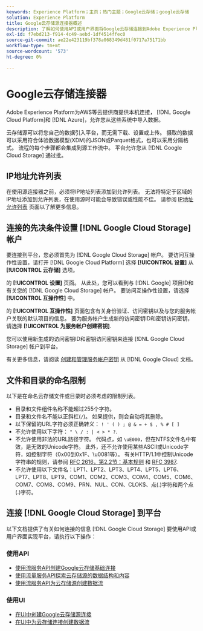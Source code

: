 ```yaml
---
keywords: Experience Platform；主页；热门主题；Google云存储；google云存储
solution: Experience Platform
title: Google云存储源连接器概述
description: 了解如何使用API或用户界面将Google云存储连接到Adobe Experience Platform。
exl-id: f7ebd213-f914-4c49-aebd-1df4514ffec0
source-git-commit: ae22e423119bf378a068349d481f0717a75171bb
workflow-type: tm+mt
source-wordcount: '573'
ht-degree: 0%

---
```


# Google云存储连接器

Adobe Experience Platform为AWS等云提供商提供本机连接， [!DNL Google Cloud Platform]和 [!DNL Azure]，允许您从这些系统中导入数据。

云存储源可以将您自己的数据引入平台，而无需下载、设置或上传。 摄取的数据可以采用符合体验数据模型(XDM)的JSON或Parquet格式，也可以采用分隔格式。 流程的每个步骤都会集成到源工作流中。 平台允许您从 [!DNL Google Cloud Storage] 通过批。

## IP地址允许列表

在使用源连接器之前，必须将IP地址列表添加到允许列表。 无法将特定于区域的IP地址添加到允许列表，在使用源时可能会导致错误或性能不佳。 请参阅 [IP地址允许列表](../../ip-address-allow-list.md) 页面以了解更多信息。

## 连接的先决条件设置 [!DNL Google Cloud Storage] 帐户

要连接到平台，您必须首先为 [!DNL Google Cloud Storage] 帐户。 要访问互操作性设置，请打开 [!DNL Google Cloud Platform] 选择 **[!UICONTROL 设置]** 从 **[!UICONTROL 云存储]** 选项。

<!-- ![](../../images/tutorials/create/google-cloud-storage/nav.png) -->

的 **[!UICONTROL 设置]** 页面。 从此处，您可以看到与 [!DNL Google] 项目ID和有关您的 [!DNL Google Cloud Storage] 帐户。 要访问互操作性设置，请选择 **[!UICONTROL 互操作性]** 中。

<!-- ![](../../images/tutorials/create/google-cloud-storage/project-access.png) -->

的 **[!UICONTROL 互操作性]** 页面包含有关身份验证、访问密钥以及与您的服务帐户关联的默认项目的信息。 要为服务帐户生成新的访问密钥ID和密钥访问密钥，请选择 **[!UICONTROL 为服务帐户创建密钥]**.

<!-- ![](../../images/tutorials/create/google-cloud-storage/interoperability.png) -->

您可以使用新生成的访问密钥ID和密钥访问密钥来连接 [!DNL Google Cloud Storage] 帐户到平台。

有关更多信息，请阅读 [创建和管理服务帐户密钥](https://cloud.google.com/iam/docs/creating-managing-service-account-keys) 从 [!DNL Google Cloud] 文档。

## 文件和目录的命名限制

以下是在命名云存储文件或目录时必须考虑的限制列表。

- 目录和文件组件名称不能超过255个字符。
- 目录和文件名不能以正斜杠(`/`)。 如果提供，则会自动将其删除。
- 以下保留的URL字符必须正确转义： `! ' ( ) ; @ & = + $ , % # [ ]`
- 不允许使用以下字符： `" \ / : | < > * ?`.
- 不允许使用非法的URL路径字符。 代码点，如 `\uE000`，但在NTFS文件名中有效，是无效的Unicode字符。 此外，还不允许使用某些ASCII或Unicode字符，如控制字符（0x00到0x1F、\u0081等）。 有关HTTP/1.1中控制Unicode字符串的规则，请参阅 [RFC 2616，第2.2节：基本规则](https://www.ietf.org/rfc/rfc2616.txt) 和 [RFC 3987](https://www.ietf.org/rfc/rfc3987.txt).
- 不允许使用以下文件名：LPT1、LPT2、LPT3、LPT4、LPT5、LPT6、LPT7、LPT8、LPT9、COM1、COM2、COM3、COM4、COM5、COM6、COM7、COM8、COM9、PRN、NUL、CON、CLOK$、点(.)字符和两个点(.)字符。

## 连接 [!DNL Google Cloud Storage] 到平台

以下文档提供了有关如何连接的信息 [!DNL Google Cloud Storage] 要使用API或用户界面实现平台，请执行以下操作：

### 使用API

- [使用流服务API创建Google云存储基础连接](../../tutorials/api/create/cloud-storage/google.md)
- [使用流量服务API探索云存储源的数据结构和内容](../../tutorials/api/explore/cloud-storage.md)
- [使用流服务API为云存储源创建数据流](../../tutorials/api/collect/cloud-storage.md)

### 使用UI

- [在UI中创建Google云存储源连接](../../tutorials/ui/create/cloud-storage/google-cloud-storage.md)
- [在UI中为云存储连接创建数据流](../../tutorials/ui/dataflow/batch/cloud-storage.md)
